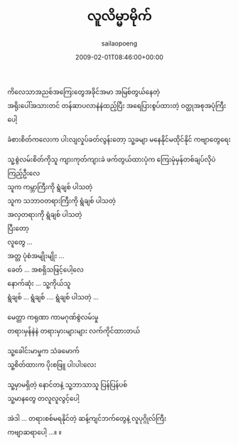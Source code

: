 ﻿---
_last_editor_used_jetpack: block-editor
_publicize_job_id: "59386603020"
_wp_old_date: "2021-06-09"
author: sailaopoeng
categories:
  - poems
date: "2009-02-01T08:46:00+00:00"
parent_post_id: null
post_id: "244"
timeline_notification: "1623234530"
title: လူလိမ္မာမိုက်
url: /2009/02/01/လူလိမ္မာမိုက်/

---
ကိလေသာအညစ်အကြေးတွေအခိုင်အမာ အမြစ်တွယ်နေတဲ့  
အရိုးပေါ်အသားတင် တန်ဆာပလာနဲနဲထည့်ပြီး အရေပြားစွပ်ထားတဲ့ ဝတ္ထုအစုအပုံကြီးပေါ့

ခံစားစိတ်ကလေးက ပါးလျလှုပ်ခတ်လွန်းတော့ သူ့ခမျာ မနေနိုင်မထိုင်နိုင် ကဗျာတွေရေး

သူ့စွဲလမ်းစိတ်ကိုသူ ကျားကုတ်ကျားခဲ ဖက်တွယ်ထားပုံက ကြေးမုံမှန်တစ်ချပ်လိုပဲ  
ကြည့်ဦးလေ  
သူက ကမ္ဘာကြီးကို ရွံချစ် ပါသတဲ့  
သူက သဘာဝတရားကြီးကို ရွံချစ် ပါသတဲ့  
အလှတရားကို ရွံချစ် ပါသတဲ့  
ပြီးတော့  
လူတွေ …  
အတ္တ ပုံစံအမျိုးမျိုး …  
ခေတ် … အစရှိသဖြင့်ပေါ့လေ  
နောက်ဆုံး … သူ့ကိုယ်သူ  
ရွံချစ် … ရွံချစ် …. ရွံချစ် ပါသတဲ့ …

မေတ္တာ ကရုဏာ ကာမဂုဏ်စွဲလမ်းမှု  
တရားမှန်နဲနဲ တရားမှားများများ လက်ကိုင်ထားတယ်

သူ့ခေါင်းမာမှုက သံခမောက်  
သူ့စိတ်ထားက ပိုးစဖြူ ပါးပါးလေး

သူ့မှာမရှိတဲ့ နောင်တနဲ့ သူ့ဘာသာသူ ပြန်ပြန်ပစ်  
သူ့မာနတွေ တလူလူလွင့်ပေါ့

အဲဒါ … တရားစစ်မရနိုင်တဲ့ ဆန့်ကျင်ဘက်တွေနဲ့ လူပုဂ္ဂိုလ်ကြီး  
ကဗျာဆရာပေါ့ …။ ။
